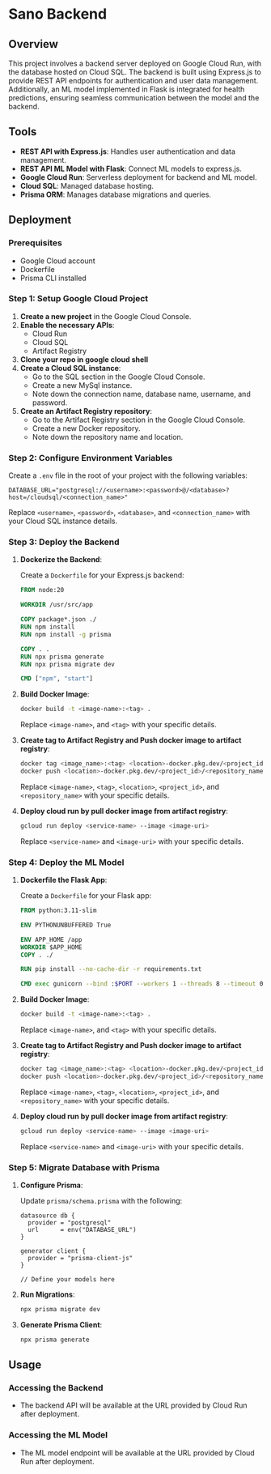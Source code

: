 # Sano Backend

## Overview

This project involves a backend server deployed on Google Cloud Run, with the database hosted on Cloud SQL. The backend is built using Express.js to provide REST API endpoints for authentication and user data management. Additionally, an ML model implemented in Flask is integrated for health predictions, ensuring seamless communication between the model and the backend.

## Tools

- **REST API with Express.js**: Handles user authentication and data management.
- **REST API ML Model with Flask**: Connect ML models to express.js.
- **Google Cloud Run**: Serverless deployment for backend and ML model.
- **Cloud SQL**: Managed database hosting.
- **Prisma ORM**: Manages database migrations and queries.

## Deployment

### Prerequisites

- Google Cloud account
- Dockerfile
- Prisma CLI installed

### Step 1: Setup Google Cloud Project

1. **Create a new project** in the Google Cloud Console.
2. **Enable the necessary APIs**:
    - Cloud Run
    - Cloud SQL
    - Artifact Registry
3. **Clone your repo in google cloud shell**
4. **Create a Cloud SQL instance**:
    - Go to the SQL section in the Google Cloud Console.
    - Create a new MySql instance.
    - Note down the connection name, database name, username, and password.
5. **Create an Artifact Registry repository**:
    - Go to the Artifact Registry section in the Google Cloud Console.
    - Create a new Docker repository.
    - Note down the repository name and location.

### Step 2: Configure Environment Variables

Create a `.env` file in the root of your project with the following variables:

```env
DATABASE_URL="postgresql://<username>:<password>@/<database>?host=/cloudsql/<connection_name>"
```

Replace `<username>`, `<password>`, `<database>`, and `<connection_name>` with your Cloud SQL instance details.

### Step 3: Deploy the Backend

1. **Dockerize the Backend**:

    Create a `Dockerfile` for your Express.js backend:

    ```Dockerfile
    FROM node:20

    WORKDIR /usr/src/app

    COPY package*.json ./
    RUN npm install
    RUN npm install -g prisma

    COPY . .
    RUN npx prisma generate
    RUN npx prisma migrate dev

    CMD ["npm", "start"]
    ```

2. **Build Docker Image**:

    ```bash
    docker build -t <image-name>:<tag> .
    ```
    Replace `<image-name>`, and `<tag>` with your specific details.

3. **Create tag to Artifact Registry and Push docker image to artifact registry**:
    ```bash
    docker tag <image_name>:<tag> <location>-docker.pkg.dev/<project_id>/<repository_name>/<image_name>:<tag>
    docker push <location>-docker.pkg.dev/<project_id>/<repository_name>/<image_name>:<tag>
    ```
    Replace `<image-name>`, `<tag>`, `<location>`, `<project_id>`, and `<repository_name>` with your specific details.

4. **Deploy cloud run by pull docker image from artifact registry**:

    ```bash
    gcloud run deploy <service-name> --image <image-uri>
    ```

    Replace `<service-name>` and `<image-uri>` with your specific details.

### Step 4: Deploy the ML Model

1. **Dockerfile the Flask App**:

    Create a `Dockerfile` for your Flask app:

    ```Dockerfile
    FROM python:3.11-slim

    ENV PYTHONUNBUFFERED True
    
    ENV APP_HOME /app
    WORKDIR $APP_HOME
    COPY . ./

    RUN pip install --no-cache-dir -r requirements.txt

    CMD exec gunicorn --bind :$PORT --workers 1 --threads 8 --timeout 0 main:app
    ```

2. **Build Docker Image**:

    ```bash
    docker build -t <image-name>:<tag> .
    ```
    Replace `<image-name>`, and `<tag>` with your specific details.

3. **Create tag to Artifact Registry and Push docker image to artifact registry**:
    ```bash
    docker tag <image_name>:<tag> <location>-docker.pkg.dev/<project_id>/<repository_name>/<image_name>:<tag>
    docker push <location>-docker.pkg.dev/<project_id>/<repository_name>/<image_name>:<tag>
    ```
    Replace `<image-name>`, `<tag>`, `<location>`, `<project_id>`, and `<repository_name>` with your specific details.

4. **Deploy cloud run by pull docker image from artifact registry**:

    ```bash
    gcloud run deploy <service-name> --image <image-uri>
    ```
    Replace `<service-name>` and `<image-uri>` with your specific details.

### Step 5: Migrate Database with Prisma

1. **Configure Prisma**:

    Update `prisma/schema.prisma` with the following:

    ```prisma
    datasource db {
      provider = "postgresql"
      url      = env("DATABASE_URL")
    }

    generator client {
      provider = "prisma-client-js"
    }

    // Define your models here
    ```

2. **Run Migrations**:

    ```bash
    npx prisma migrate dev
    ```

3. **Generate Prisma Client**:

    ```bash
    npx prisma generate
    ```

## Usage

### Accessing the Backend

- The backend API will be available at the URL provided by Cloud Run after deployment.

### Accessing the ML Model

- The ML model endpoint will be available at the URL provided by Cloud Run after deployment.
